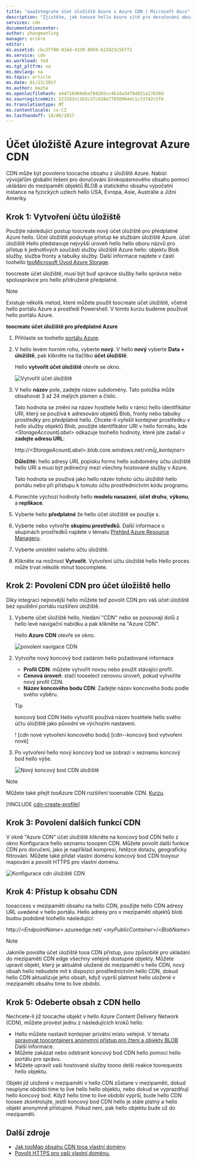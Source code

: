 ```yaml
---
title: "aaaIntegrate účet úložiště Azure s Azure CDN | Microsoft Docs"
description: "Zjistěte, jak toouse hello Azure sítě pro doručování obsahu (CDN) toodeliver širokopásmového obsahu ukládání do mezipaměti objektů blob z úložiště Azure."
services: cdn
documentationcenter: 
author: zhangmanling
manager: erikre
editor: 
ms.assetid: cbc2ff98-916d-4339-8959-622823c5b772
ms.service: cdn
ms.workload: tbd
ms.tgt_pltfrm: na
ms.devlang: na
ms.topic: article
ms.date: 01/23/2017
ms.author: mazha
ms.openlocfilehash: e44716969d6a784265cc4b1da34f0d021a17b38d
ms.sourcegitcommit: 523283cc1b3c37c428e77850964dc1c33742c5f0
ms.translationtype: MT
ms.contentlocale: cs-CZ
ms.lasthandoff: 10/06/2017
---
```

# <a name="integrate-an-azure-storage-account-with-azure-cdn"></a>Účet úložiště Azure integrovat Azure CDN
CDN může být povoleno toocache obsahu z úložiště Azure. Nabízí vývojářům globální řešení pro doručování širokopásmového obsahu pomocí ukládání do mezipaměti objektů BLOB a statického obsahu výpočetní instance na fyzických uzlech hello USA, Evropa, Asie, Austrálie a Jižní Ameriky.

## <a name="step-1-create-a-storage-account"></a>Krok 1: Vytvoření účtu úložiště
Použijte následující postup toocreate nový účet úložiště pro předplatné Azure hello. Účet úložiště poskytuje přístup ke službám úložiště Azure. účet úložiště Hello představuje nejvyšší úroveň hello hello oboru názvů pro přístup k jednotlivých součástí služby úložiště Azure hello: objektu Blob služby, služba fronty a tabulky služby. Další informace najdete v části toohello [tooMicrosoft Úvod Azure Storage](../storage/common/storage-introduction.md).

toocreate účet úložiště, musí být buď správce služby hello správce nebo spolusprávce pro hello přidružené předplatné.

> [!NOTE]
> Existuje několik metod, které můžete použít toocreate účet úložiště, včetně hello portálu Azure a prostředí Powershell.  V tomto kurzu budeme používat hello portálu Azure.  
> 
> 

**toocreate účet úložiště pro předplatné Azure**

1. Přihlaste se toohello [portálu Azure](https://portal.azure.com).
2. V hello levém horním rohu, vyberte **nový**. V hello **nový** vyberte **Data + úložiště**, pak klikněte na tlačítko **účet úložiště**.
    
    Hello **vytvořit účet úložiště** otevře se okno.   

    ![Vytvořit účet úložiště][create-new-storage-account]  

3. V hello **název** pole, zadejte název subdomény. Tato položka může obsahovat 3 až 24 malých písmen a číslic.
   
    Tato hodnota se změní na název hostitele hello v rámci hello identifikátor URI, který se používá k adresování objektů Blob, fronty nebo tabulky prostředky pro předplatné hello. Chcete-li vyřešit kontejner prostředku v hello služby objektů Blob, použijte identifikátor URI v hello formátu, kde  *&lt;StorageAccountLabel&gt;*  odkazuje toohello hodnoty, které jste zadali v **zadejte adresu URL**:
   
    http://*&lt;StorageAcountLabel&gt;*.blob.core.windows.net/*&lt;můj_kontejner&gt;*
   
    **Důležité:** hello adresy URL popisku forms hello subdomény účtu úložiště hello URI a musí být jedinečný mezi všechny hostované služby v Azure.
   
    Tato hodnota se používá jako hello název tohoto účtu úložiště hello portálu nebo při přístupu k tomuto účtu prostřednictvím kódu programu.
4. Ponechte výchozí hodnoty hello **modelu nasazení**, **účet druhu**, **výkonu**, a **replikace**. 
5. Vyberte hello **předplatné** že hello účet úložiště se použije s.
6. Vyberte nebo vytvořte **skupinu prostředků**.  Další informace o skupinách prostředků najdete v tématu [Přehled Azure Resource Manageru](../azure-resource-manager/resource-group-overview.md#resource-groups).
7. Vyberte umístění vašeho účtu úložiště.
8. Klikněte na možnost **Vytvořit**. Vytvoření účtu úložiště hello Hello proces může trvat několik minut toocomplete.

## <a name="step-2-enable-cdn-for-hello-storage-account"></a>Krok 2: Povolení CDN pro účet úložiště hello

Díky integraci nejnovější hello můžete teď povolit CDN pro váš účet úložiště bez opuštění portálu rozšíření úložiště. 

1. Vyberte účet úložiště hello, hledání "CDN" nebo se posouvají dolů z hello levé navigační nabídku a pak klikněte na "Azure CDN".
    
    Hello **Azure CDN** otevře se okno.

    ![povolení navigace CDN][cdn-enable-navigation]
    
2. Vytvořte nový koncový bod zadáním hello požadované informace
    - **Profil CDN**: můžete vytvořit novou nebo použít stávající profil.
    - **Cenová úroveň**: stačí tooselect cenovou úroveň, pokud vytvoříte nový profil CDN.
    - **Název koncového bodu CDN**: Zadejte název koncového bodu podle svého výběru.

    > [!TIP]
    > koncový bod CDN Hello vytvořili používá název hostitele hello svého účtu úložiště jako původní ve výchozím nastavení.

    ! [cdn nové vytvoření koncového bodu] [cdn--koncový bod vytvoření nové]

3. Po vytvoření hello nový koncový bod se zobrazí v seznamu koncový bod hello výše.

    ![Nový koncový bod CDN úložiště][cdn-storage-new-endpoint]

> [!NOTE]
> Můžete také přejít tooAzure CDN rozšíření tooenable CDN. [Kurzu](#Tutorial-cdn-create-profile).
> 
> 

[!INCLUDE [cdn-create-profile](../../includes/cdn-create-profile.md)]  

## <a name="step-3-enable-additional-cdn-features"></a>Krok 3: Povolení dalších funkcí CDN

V okně "Azure CDN" účet úložiště klikněte na koncový bod CDN hello z okno Konfigurace hello seznamu tooopen CDN. Můžete povolit další funkce CDN pro doručení, jako je například kompresi, řetězce dotazu, geograficky filtrování. Můžete také přidat vlastní doménu koncový bod CDN tooyour mapování a povolit HTTPS pro vlastní doménu.
    
![Konfigurace cdn úložiště CDN][cdn-storage-cdn-configuration]

## <a name="step-4-access-cdn-content"></a>Krok 4: Přístup k obsahu CDN
tooaccess v mezipaměti obsahu na hello CDN, použijte hello CDN adresy URL uvedené v hello portálu. Hello adresy pro v mezipaměti objektů blob budou podobné toohello následující:

http://<*EndpointName*\>.azureedge.net/ <*myPublicContainer*\>/<*BlobName*\>

> [!NOTE]
> Jakmile povolíte účet úložiště tooa CDN přístup, jsou způsobilé pro ukládání do mezipaměti CDN edge všechny veřejně dostupné objekty. Můžete upravit objekt, který je aktuálně uložené do mezipaměti v hello CDN, nový obsah hello nebudete mít k dispozici prostřednictvím hello CDN, dokud hello CDN aktualizuje jeho obsah, když vyprší platnost hello uložené v mezipaměti obsahu time to live období.
> 
> 

## <a name="step-5-remove-content-from-hello-cdn"></a>Krok 5: Odeberte obsah z CDN hello
Nechcete-li již toocache objekt v hello Azure Content Delivery Network (CDN), můžete provést jednu z následujících kroků hello:

* Hello můžete nastavit kontejner privátní místo veřejné. V tématu [spravovat toocontainers anonymní přístup pro čtení a objekty BLOB](../storage/blobs/storage-manage-access-to-resources.md) Další informace.
* Můžete zakázat nebo odstranit koncový bod CDN hello pomocí hello portálu pro správu.
* Můžete upravit vaší hostované služby toono delší reakce toorequests hello objektu.

Objekt již uložené v mezipaměti v hello CDN zůstane v mezipaměti, dokud neuplyne období time to live hello hello objektu, nebo dokud se vyprazdňují hello koncový bod. Když hello time to live období vyprší, bude hello CDN toosee zkontrolujte, jestli koncový bod CDN hello je stále platný a hello objekt anonymně přístupné. Pokud není, pak hello objektu bude už do mezipaměti.

## <a name="additional-resources"></a>Další zdroje
* [Jak tooMap obsahu CDN tooa vlastní domény](cdn-map-content-to-custom-domain.md)
* [Povolit HTTPS pro vaši vlastní doménu.](cdn-custom-ssl.md)

[create-new-storage-account]: ./media/cdn-create-a-storage-account-with-cdn/CDN_CreateNewStorageAcct.png
[cdn-enable-navigation]: ./media/cdn-create-a-storage-account-with-cdn/cdn-storage-new-endpoint-creation.png
[cdn-storage-new-endpoint]: ./media/cdn-create-a-storage-account-with-cdn/cdn-storage-new-endpoint-list.png
[cdn-storage-cdn-configuration]: ./media/cdn-create-a-storage-account-with-cdn/cdn-storage-endpoint-configuration.png 
